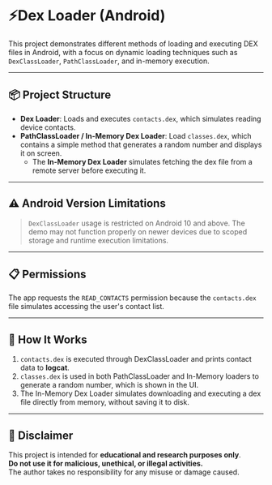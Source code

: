 # ⚡Dex Loader (Android)

This project demonstrates different methods of loading and executing DEX files in Android, with a focus on dynamic loading techniques such as `DexClassLoader`, `PathClassLoader`, and in-memory execution.

---

## 📦 Project Structure

- **Dex Loader**: Loads and executes `contacts.dex`, which simulates reading device contacts.
- **PathClassLoader / In-Memory Dex Loader**: Load `classes.dex`, which contains a simple method that generates a random number and displays it on screen.
  - The **In-Memory Dex Loader** simulates fetching the dex file from a remote server before executing it.

---

## ⚠️ Android Version Limitations

> `DexClassLoader` usage is restricted on Android 10 and above. The demo may not function properly on newer devices due to scoped storage and runtime execution limitations.

---

## 📋 Permissions

The app requests the `READ_CONTACTS` permission because the `contacts.dex` file simulates accessing the user's contact list.

---

## 🚀 How It Works

1. `contacts.dex` is executed through DexClassLoader and prints contact data to **logcat**.
2. `classes.dex` is used in both PathClassLoader and In-Memory loaders to generate a random number, which is shown in the UI.
3. The In-Memory Dex Loader simulates downloading and executing a dex file directly from memory, without saving it to disk.

---

## 📌 Disclaimer

This project is intended for **educational and research purposes only**.  
**Do not use it for malicious, unethical, or illegal activities.**  
The author takes no responsibility for any misuse or damage caused.
